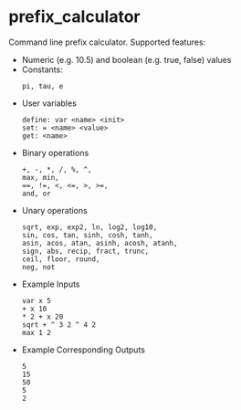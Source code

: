 # prefix_calculator
Command line prefix calculator. Supported features:
- Numeric (e.g. 10.5) and boolean (e.g. true, false) values
- Constants:
  ```
  pi, tau, e
  ```
- User variables
  ```
  define: var <name> <init>
  set: = <name> <value>
  get: <name>
  ```
- Binary operations
  ```
  +, -, *, /, %, ^,
  max, min,
  ==, !=, <, <=, >, >=,
  and, or
  ```
- Unary operations
  ```
  sqrt, exp, exp2, ln, log2, log10,
  sin, cos, tan, sinh, cosh, tanh,
  asin, acos, atan, asinh, acosh, atanh,
  sign, abs, recip, fract, trunc,
  ceil, floor, round,
  neg, not
  ```
- Example Inputs
  ```
  var x 5
  + x 10
  * 2 + x 20
  sqrt + ^ 3 2 ^ 4 2
  max 1 2
  ```
- Example Corresponding Outputs
  ```
  5
  15
  50
  5
  2
  ```
